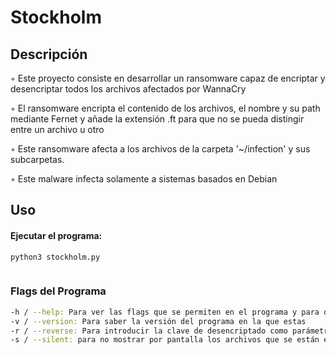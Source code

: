 # Stockholm

## Descripción

◦ Este proyecto consiste en desarrollar un ransomware capaz de encriptar y desencriptar todos los archivos afectados por WannaCry

◦ El ransomware encripta el contenido de los archivos, el nombre y su path mediante Fernet y añade la extensión .ft para que no se pueda distingir entre un  archivo u otro

◦ Este ransomware afecta a los archivos de la carpeta '~/infection' y sus subcarpetas.

◦ Este malware infecta solamente a sistemas basados en Debian


## Uso

#### Ejecutar el programa:

```bash
python3 stockholm.py
```
![]()

### Flags del Programa

```bash
-h / --help: Para ver las flags que se permiten en el programa y para qué sirven
-v / --version: Para saber la versión del programa en la que estas
-r / --reverse: Para introducir la clave de desencriptado como parámetro
-s / --silent: para no mostrar por pantalla los archivos que se están encriptando
```
